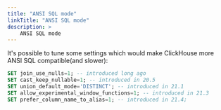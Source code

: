 ```yaml
---
title: "ANSI SQL mode"
linkTitle: "ANSI SQL mode"
description: >
    ANSI SQL mode
---
```

It's possible to tune some settings which would make ClickHouse more ANSI SQL compatible(and slower):

```sql
SET join_use_nulls=1; -- introduced long ago
SET cast_keep_nullable=1; -- introduced in 20.5
SET union_default_mode='DISTINCT'; -- introduced in 21.1
SET allow_experimental_window_functions=1; -- introduced in 21.3
SET prefer_column_name_to_alias=1; -- introduced in 21.4;
```
